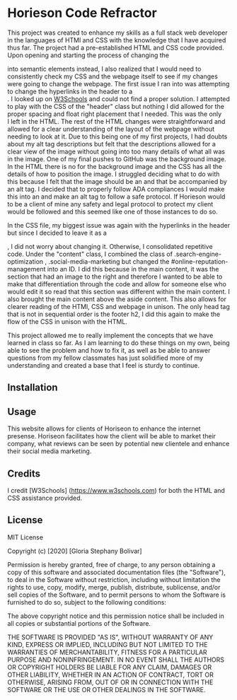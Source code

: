 # Horieson Code Refractor

This project was created to enhance my skills as a full stack web developer in the languages of HTMl and CSS with the knowledge that I have 
acquired thus far. The project had a pre-established HTML and CSS code provided. Upon opening and starting the process of changing the <div> 
into semantic elements instead, I also realized that I would need to consistently check my CSS and the webpage itself to see if my changes were
going to change the webpage. The first issue I ran into was attempting to change the hyperlinks in the header to a <nav>. I looked up on [W3Schools](https://www.w3schools.com) and could not find a proper solution. I attempted to play with the CSS of the "header" class but nothing I did allowed for the proper spacing 
and float right placement that I needed. This was the only <div> I left in the HTML. The rest of the HTML changes were straightforward and allowed for a clear understanding
of the layout of the webpage without needing to look at it. Due to this being one of my first projects, I had doubts about my alt tag descriptions but felt that the 
descriptions allowed for a clear view of the image without going into too many details of what all was in the image. One of my final pushes to GitHub was the background image. In the HTML there is no <a> for the background image and the CSS has all the details of how to position the image. I struggled deciding what to do with this because I felt that the image should be an <a> and that be accompanied by an alt tag. I decided that to properly follow ADA compliances I would make this into an <a> and make an alt tag to follow a safe protocol. If Horieson would to be a client of mine any safety and legal protocol to protect my client would be followed and this seemed like one of those instances to do so. 

In the CSS file, my biggest issue was again with the hyperlinks in the header but since I decided to leave it as a <div> , I did not worry about changing it. Otherwise, I consolidated repetitive code. Under the "content" class, I combined the class of .search-engine-optimization , .social-media-marketing but changed the #online-reputation-management into an ID. I did this because in the main content, it was the section that had an image to the right and therefore I wanted to be able to make that differentiation through the code and allow for someone else who would edit it so read that this section was different within the main content. I also brought the main content above the aside content. This also allows for clearer reading of the HTMl, CSS and webpage in unison. The only head tag that is not in sequential order is the footer h2, I did this again to make the flow of the CSS in unison with the HTML. 

This project allowed me to really implement the concepts that we have learned in class so far. As I am learning to do these things on my own, being able to see the problem and how to fix it, as well as be able to answer questions from my fellow classmates has just solidified more of my understanding and created a base that I feel is sturdy to continue. 

## Installation



## Usage

This website allows for clients of Horiseon to enhance the internet presense. Horiseon facilitates how the client will be able to market their company, what reviews can be seen by potential new clientele and enhance their social media marketing. 

## Credits

I credit [W3Schools] (https://www.w3schools.com) for both the HTML and CSS assistance provided. 
## License

MIT License

Copyright (c) [2020] [Gloria Stephany Bolivar]

Permission is hereby granted, free of charge, to any person obtaining a copy
of this software and associated documentation files (the "Software"), to deal
in the Software without restriction, including without limitation the rights
to use, copy, modify, merge, publish, distribute, sublicense, and/or sell
copies of the Software, and to permit persons to whom the Software is
furnished to do so, subject to the following conditions:

The above copyright notice and this permission notice shall be included in all
copies or substantial portions of the Software.

THE SOFTWARE IS PROVIDED "AS IS", WITHOUT WARRANTY OF ANY KIND, EXPRESS OR
IMPLIED, INCLUDING BUT NOT LIMITED TO THE WARRANTIES OF MERCHANTABILITY,
FITNESS FOR A PARTICULAR PURPOSE AND NONINFRINGEMENT. IN NO EVENT SHALL THE
AUTHORS OR COPYRIGHT HOLDERS BE LIABLE FOR ANY CLAIM, DAMAGES OR OTHER
LIABILITY, WHETHER IN AN ACTION OF CONTRACT, TORT OR OTHERWISE, ARISING FROM,
OUT OF OR IN CONNECTION WITH THE SOFTWARE OR THE USE OR OTHER DEALINGS IN THE
SOFTWARE.
